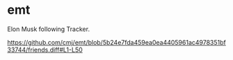 # emt
Elon Musk following Tracker.

https://github.com/cmj/emt/blob/5b24e7fda459ea0ea4405961ac4978351bf33744/friends.diff#L1-L50

